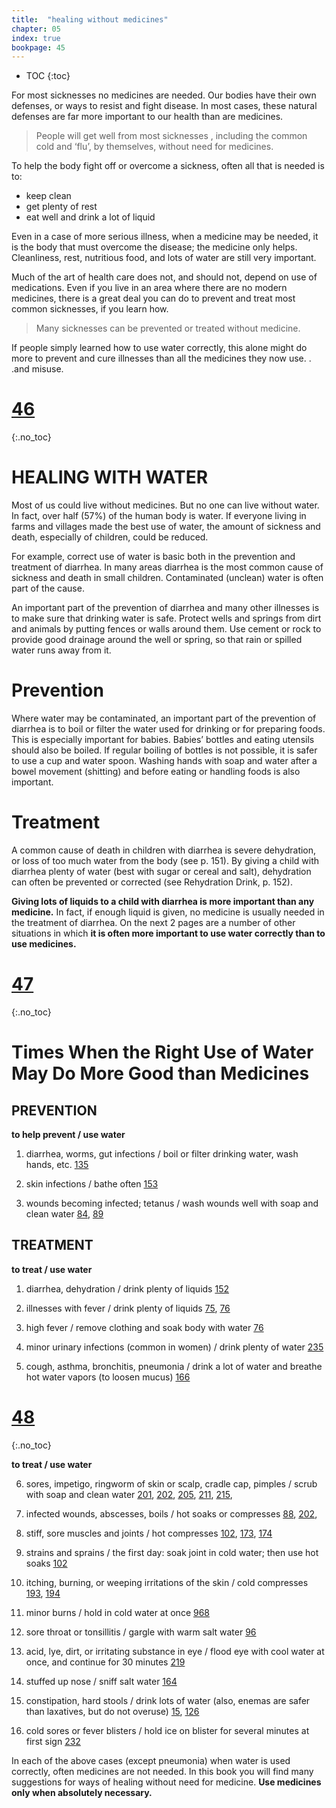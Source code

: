 ```yaml
---
title:  "healing without medicines"
chapter: 05
index: true
bookpage: 45
---
```

* TOC
{:toc}

For most sicknesses no medicines are needed. Our bodies have their own defenses, or ways to resist and fight disease. In most cases, these natural defenses are far more important to our health than are medicines.

>People will get well from most sicknesses , including the common cold and ‘flu’, by themselves, without need for medicines.

To help the body fight off or overcome a sickness, often all that is needed is to:

  - keep clean
  - get plenty of rest
  - eat well and drink a lot of liquid

Even in a case of more serious illness, when a medicine may be needed, it is the body that must overcome the disease; the medicine only helps. Cleanliness, rest, nutritious food, and lots of water are still very important.


Much of the art of health care does not, and should not, depend on use of medications. Even if you live in an area where there are no modern medicines, there is a great deal you can do to prevent and treat most common sicknesses, if you learn how.

>Many sicknesses can be prevented or treated without medicine.

If people simply learned how to use water correctly, this alone might do more to prevent and cure illnesses than all the medicines they now use. . .and misuse.


# [46](#page-46)
{:.no_toc}


# HEALING WITH WATER

Most of us could live without medicines. But no one can live without water. In fact, over half (57%) of the human body is water. If everyone living in farms and villages made the best use of water, the amount of sickness and death, especially of children,  could be reduced.

For example, correct use of water is basic both in the prevention and treatment of diarrhea. In many areas diarrhea is the most common cause of sickness and death in small children. Contaminated (unclean) water is often part of the cause.

An important part of the prevention of diarrhea and many other illnesses is to make sure that drinking water is safe. Protect wells and springs from dirt and animals by putting fences or walls around them. Use cement or rock to provide good drainage around the well or spring, so that rain or spilled water runs away from it.

# Prevention

Where water may be contaminated, an  important part of the prevention of diarrhea is to boil or filter the water used for drinking or for preparing foods. This is especially important for babies. Babies’ bottles and eating utensils should also be boiled. If regular boiling of bottles is not possible, it is safer to use a cup and water spoon. Washing hands with soap and water after a bowel movement (shitting) and before eating or handling foods is also important.

# Treatment

A common cause of death in children with diarrhea is severe dehydration, or loss of too much water from the body (see p. 151). By giving a child with diarrhea plenty of water (best with sugar or cereal and salt), dehydration can often be prevented or corrected (see Rehydration Drink, p. 152).


**Giving lots of liquids to a child with diarrhea is more important than any medicine.** In fact, if enough liquid is given, no medicine is usually needed in the treatment of diarrhea.
On the next 2 pages are a number of other situations in which **it is often more important to use water correctly than to use medicines.**




# [47](#page-47)
{:.no_toc}


# Times When the Right Use of Water May Do More Good than Medicines

## PREVENTION

**to help prevent / use water**

1. diarrhea, worms, gut infections / boil or filter drinking water, wash hands, etc. [135](#page-135)

2. skin infections / bathe often [153](#page-153)

3. wounds becoming infected; tetanus / wash wounds well with soap and clean water [84](page-84), [89](page-89)



## TREATMENT


**to treat / use water**

1. diarrhea, dehydration /
drink plenty of liquids [152](page-152)

2. illnesses with fever / drink plenty of liquids [75](page-75), [76](page-76)

3. high fever / remove clothing and soak body with water [76](page-76)


4. minor urinary infections (common in women) / drink plenty of water [235](page-235)


5. cough, asthma, bronchitis, pneumonia / drink a lot of water and breathe hot water vapors (to loosen mucus) [166](page-166)


# [48](#page-48)
{:.no_toc}



**to treat / use water**

6. sores, impetigo, ringworm of skin or scalp, cradle cap, pimples / scrub with soap and clean water [201](page-201), [202](page-202), [205](page-205), [211](page-211), [215](page-215),7. infected wounds, abscesses, boils / hot soaks or compresses [88](page-88), [202](page-202),8. stiff, sore muscles and joints / hot compresses [102](page-102), [173](page-173), [174](page-174)9. strains and sprains / the first day: soak joint in cold water; then use hot soaks [102](page-102)10. itching, burning, or weeping irritations of the skin / cold compresses [193](page-193), [194](page-194)11. minor burns / hold in cold water at once [968](page-96)12. sore throat or tonsillitis / gargle with warm salt water [96](page-96)13. acid, lye, dirt, or irritating substance in eye / flood eye with cool water at once, and continue for 30 minutes [219](page-219)14. stuffed up nose / sniff salt water [164](page-164)15. constipation, hard stools / drink lots of water (also, enemas are safer than laxatives, but do not overuse) [15](page-15), [126](page-126)16. cold sores or fever blisters / hold ice on blister for several minutes at first sign [232](page-232)


In each of the above cases (except pneumonia) when water is used correctly, often medicines are not needed. In this book you will find many suggestions for ways of healing without need for medicine. **Use medicines only when absolutely necessary.**

